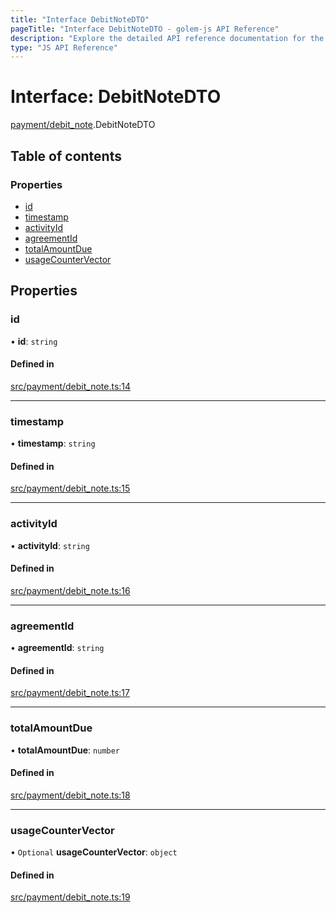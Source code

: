 ```yaml
---
title: "Interface DebitNoteDTO"
pageTitle: "Interface DebitNoteDTO - golem-js API Reference"
description: "Explore the detailed API reference documentation for the Interface DebitNoteDTO within the golem-js SDK for the Golem Network."
type: "JS API Reference"
---
```

# Interface: DebitNoteDTO

[payment/debit\_note](../modules/payment_debit_note).DebitNoteDTO

## Table of contents

### Properties

- [id](payment_debit_note.DebitNoteDTO#id)
- [timestamp](payment_debit_note.DebitNoteDTO#timestamp)
- [activityId](payment_debit_note.DebitNoteDTO#activityid)
- [agreementId](payment_debit_note.DebitNoteDTO#agreementid)
- [totalAmountDue](payment_debit_note.DebitNoteDTO#totalamountdue)
- [usageCounterVector](payment_debit_note.DebitNoteDTO#usagecountervector)

## Properties

### id

• **id**: `string`

#### Defined in

[src/payment/debit_note.ts:14](https://github.com/golemfactory/golem-js/blob/4182943/src/payment/debit_note.ts#L14)

___

### timestamp

• **timestamp**: `string`

#### Defined in

[src/payment/debit_note.ts:15](https://github.com/golemfactory/golem-js/blob/4182943/src/payment/debit_note.ts#L15)

___

### activityId

• **activityId**: `string`

#### Defined in

[src/payment/debit_note.ts:16](https://github.com/golemfactory/golem-js/blob/4182943/src/payment/debit_note.ts#L16)

___

### agreementId

• **agreementId**: `string`

#### Defined in

[src/payment/debit_note.ts:17](https://github.com/golemfactory/golem-js/blob/4182943/src/payment/debit_note.ts#L17)

___

### totalAmountDue

• **totalAmountDue**: `number`

#### Defined in

[src/payment/debit_note.ts:18](https://github.com/golemfactory/golem-js/blob/4182943/src/payment/debit_note.ts#L18)

___

### usageCounterVector

• `Optional` **usageCounterVector**: `object`

#### Defined in

[src/payment/debit_note.ts:19](https://github.com/golemfactory/golem-js/blob/4182943/src/payment/debit_note.ts#L19)
